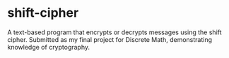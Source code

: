 # shift-cipher
A text-based program that encrypts or decrypts messages using the shift cipher. Submitted as my final project for Discrete Math, demonstrating knowledge of cryptography.
